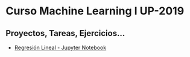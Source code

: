 # Curso Machine Learning I UP-2019

## Proyectos, Tareas, Ejercicios...

* [Regresión Lineal - Jupyter Notebook](/RegresionLineal.ipynb)
